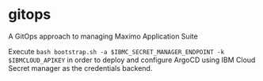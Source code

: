 # gitops
A GitOps approach to managing Maximo Application Suite

Execute `bash bootstrap.sh -a $IBMC_SECRET_MANAGER_ENDPOINT -k $IBMCLOUD_APIKEY`  in order to deploy and configure ArgoCD using IBM Cloud Secret manager as the credentials backend.

